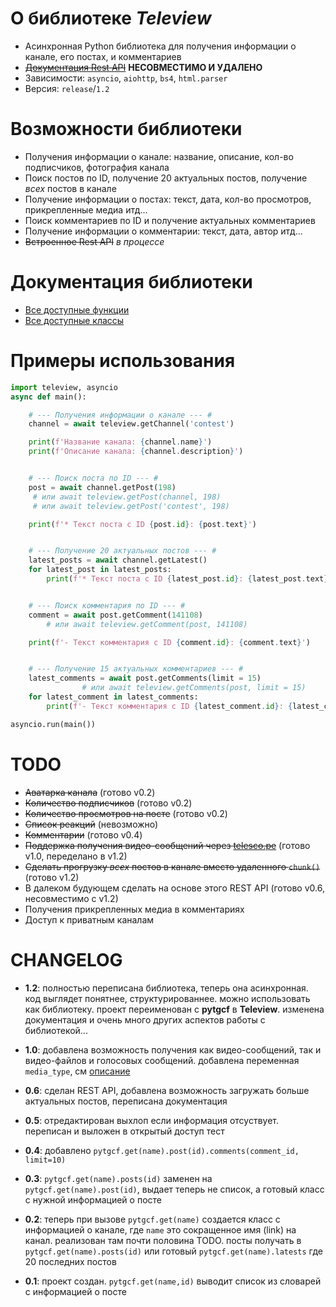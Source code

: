 # О библиотеке *Teleview*
- Асинхронная Python библиотека для получения информации о канале, его постах, и комментариев
- ~~[Документация Rest API](./WEB.md)~~ **НЕСОВМЕСТИМО И УДАЛЕНО**
- Зависимости: `asyncio`, `aiohttp`, `bs4`, `html.parser`
- Версия: `release`/`1.2` 

# Возможности библиотеки
- Получения информации о канале: название, описание, кол-во подписчиков, фотография канала
- Поиск постов по ID, получение 20 актуальных постов, получение *всех* постов в канале
- Получение информации о постах: текст, дата, кол-во просмотров, прикрепленные медиа итд...
- Поиск комментариев по ID и получение актуальных комментариев
- Получение информации о комментарии: текст, дата, автор итд...
- ~~Встроенное Rest API~~ *в процессе*

# Документация библиотеки
- [Все доступные функции](./docs/Functions.md)
- [Все доступные классы](./docs/Classes.md) 

# Примеры использования 
```py
import teleview, asyncio
async def main():

    # --- Получения информации о канале --- #
    channel = await teleview.getChannel('contest')

    print(f'Название канала: {channel.name}')
    print(f'Описание канала: {channel.description}')


    # --- Поиск поста по ID --- #
    post = await channel.getPost(198)
     # или await teleview.getPost(channel, 198)
     # или await teleview.getPost('contest', 198)

    print(f'* Текст поста с ID {post.id}: {post.text}')


    # --- Получение 20 актуальных постов --- #
    latest_posts = await channel.getLatest()
    for latest_post in latest_posts: 
        print(f'* Текст поста с ID {latest_post.id}: {latest_post.text}')


    # --- Поиск комментария по ID --- #
    comment = await post.getComment(141108)
        # или await teleview.getComment(post, 141108)

    print(f'- Текст комментария с ID {comment.id}: {comment.text}')


    # --- Получение 15 актуальных комментариев --- #
    latest_comments = await post.getComments(limit = 15)
                # или await teleview.getComments(post, limit = 15)
    for latest_comment in latest_comments:
        print(f'- Текст комментария с ID {latest_comment.id}: {latest_comment.text}')

asyncio.run(main())
```


# TODO
- ~~Аватарка канала~~ (готово v0.2)
- ~~Количество подписчиков~~ (готово v0.2)
- ~~Количество просмотров на посте~~ (готово v0.2)
- ~~Список реакций~~ (невозможно)
- ~~Комментарии~~ (готово v0.4)
- ~~Поддержка получения видео-сообщений через [telesco.pe](https://telesco.pe/)~~ (готово v1.0, переделано в v1.2)
- ~~Сделать прогрузку *всех* постов в канале вместо удаленного `chunk()`~~ (готово v1.2)
- В далеком будующем сделать на основе этого REST API (готово v0.6, несовместимо с v1.2)
- Получения прикрепленных медиа в комментариях
- Доступ к приватным каналам

# CHANGELOG
- **1.2**:
полностью переписана библиотека, теперь она асинхронная. код выглядет понятнее, структурированнее. можно использовать как библиотеку. проект переименован c **pytgcf** в **Teleview**. изменена документация и очень много других аспектов работы с библиотекой...

- **1.0**:
добавлена возможность получения как видео-сообщений, так и видео-файлов и голосовых сообщений. добавлена переменная `media_type`, см [описание](./REF.md#media_type)

- **0.6**:
сделан REST API, добавлена возможность загружать больше актуальных постов, переписана документация

- **0.5**:
отредактирован выхлоп если информация отсуствует. переписан и выложен в открытый доступ тест

- **0.4**: 
добавлено `pytgcf.get(name).post(id).comments(comment_id, limit=10)` 

- **0.3**:
`pytgcf.get(name).posts(id)` заменен на `pytgcf.get(name).post(id)`, выдает теперь не список, а готовый класс с нужной информацией о посте 

- **0.2**:
теперь при вызове `pytgcf.get(name)` создается класс с информацией о канале, где `name` это сокращенное имя (link) на канал. реализован там почти половина TODO. посты получать в `pytgcf.get(name).posts(id)` или готовый `pytgcf.get(name).latests` где 20 последних постов

- **0.1**:
проект создан.
`pytgcf.get(name,id)` выводит список из словарей с информацией о посте
